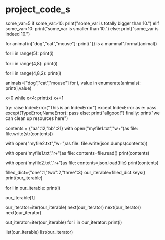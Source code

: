 # project_code_s
some_var=5
if some_var>10:
    print("some_var is totally bigger than 10.")
elif some_var<10:
    print("some_var is smaller than 10.")
else:
    print("some_var is indeed 10.")




for animal in["dog","cat","mouse"]:
    print("{} is a mammal".format(animal))



  
for i in range(5):
    print(i)




for i in range(4,8):
    print(i)





for i in range(4,8,2):
    print(i)





animals=["dog","cat","mouse"]
for i, value in enumerate(animals):
    print(i,value)

x=0
while x<4:
    print(x)
    x+=1

try:
    raise IndexError("This is an IndexError")
except IndexError as e:
    pass
except(TypeError,NameError):
    pass
else:
    print("allgood!")
finally:
    print("we can clean up resources here")

contents = {"aa":12,"bb":21}
with open("myfile1.txt","w+")as file:
    file.write(str(contents))


with open("myfile2.txt","w+")as file:
    file.write(json.dumps(contents))

with open('myfile1.txt',"r+")as file:
    contents=file.read()
print(contents)
    
with open('myfile2.txt',"r+")as file:
    contents=json.load(file)
print(contents)
    

filled_dict={"one":1,"two":2,"three":3}
our_iterable=filled_dict.keys()
print(our_iterable)

for i in our_iterable:
    print(i)


our_iterable[1]


our_iterator=iter(our_iterable)
next(our_iterator)
next(our_iterator)
next(our_iterator)

out_iterator=iter(our_iterable)
for i in our_iterator:
    print(i)

list(our_iterable)
list(our_iterator)
